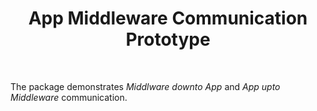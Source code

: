 <p align="center">
    <h1 align="center">App Middleware Communication Prototype</h1>
    <br>
</p>

The package demonstrates _Middlware downto App_ and _App upto Middleware_ communication.
